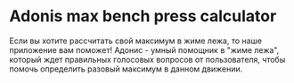 # Adonis max bench press calculator


Если вы хотите рассчитать свой максимум в жиме лежа, то наше приложение вам поможет! Адонис - умный помощник в "жиме лежа", который ждет правильных голосовых вопросов от пользователя, чтобы помочь определить разовый максимум в данном движении.